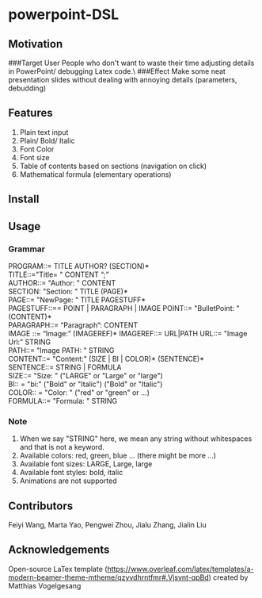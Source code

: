 # powerpoint-DSL

## Motivation
###Target User
People who don't want to waste their time adjusting details in PowerPoint/ debugging Latex code.\\
###Effect
Make some neat presentation slides without dealing with annoying details (parameters, debudding)
## Features
1. Plain text input 
2. Plain/ Bold/ Italic
3. Font Color
4. Font size
5. Table of contents based on sections (navigation on click)
6. Mathematical formula (elementary operations)

## Install

## Usage
### Grammar
PROGRAM::= TITLE AUTHOR? (SECTION)*  
TITLE::="Title= " CONTENT “;”  
AUTHOR::= "Author: " CONTENT  
SECTION: "Section: " TITLE (PAGE)*  
PAGE::= "NewPage: " TITLE PAGESTUFF*  
PAGESTUFF::== POINT | PARAGRAPH | IMAGE
POINT::= "BulletPoint: " (CONTENT)*  
PARAGRAPH::= “Paragraph”: CONTENT  
IMAGE ::= “Image:” (IMAGEREF)*
IMAGEREF::= URL|PATH 
URL::= "Image Url:" STRING  
PATH::= "Image PATH: " STRING  
CONTENT::= "Content:" (SIZE | BI | COLOR)* (SENTENCE)*  
SENTENCE::= STRING | FORMULA  
SIZE::= "Size: " ("LARGE" or "Large" or "large")  
BI:: = "bi:" ("Bold" or "Italic") ("Bold" or "Italic")  
COLOR:: = "Color: " ("red" or "green" or ...)  
FORMULA::= "Formula: " STRING  
### Note
1. When we say "STRING" here, we mean any string without whitespaces and that is not a keyword.
2. Available colors: red, green, blue ... (there might be more ...)
3. Available font sizes: LARGE, Large, large
4. Available font styles: bold, italic
5. Animations are not supported

## Contributors
Feiyi Wang, Marta Yao, Pengwei Zhou, Jialu Zhang, Jialin Liu
## Acknowledgements
Open-source LaTex template (https://www.overleaf.com/latex/templates/a-modern-beamer-theme-mtheme/qzyvdhrntfmr#.Vjsvnt-qpBd) created by Matthias Vogelgesang


